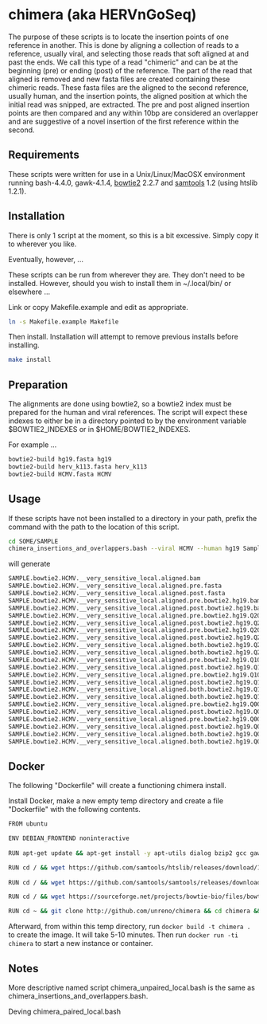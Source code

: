 #	chimera (aka HERVnGoSeq)


The purpose of these scripts is to locate the insertion points of one reference in another.
This is done by aligning a collection of reads to a reference, usually viral, and selecting those reads that soft aligned at and past the ends. 
We call this type of a read "chimeric" and can be at the beginning (pre) or ending (post) of the reference.
The part of the read that aligned is removed and new fasta files are created containing these chimeric reads.
These fasta files are the aligned to the second reference, usually human, and the insertion points, the aligned position at which the initial read was snipped, are extracted.
The pre and post aligned insertion points are then compared and any within 10bp are considered an overlapper and are suggestive of a novel insertion of the first reference within the second.





##	Requirements

These scripts were written for use in a Unix/Linux/MacOSX environment
running bash-4.4.0, gawk-4.1.4,
[bowtie2](https://github.com/BenLangmead/bowtie2) 2.2.7 and
[samtools](https://github.com/samtools/samtools) 1.2 (using htslib 1.2.1).




##	Installation

There is only 1 script at the moment, so this is a bit excessive.
Simply copy it to wherever you like.

Eventually, however, ...

These scripts can be run from wherever they are. 
They don't need to be installed.
However, should you wish to install them in ~/.local/bin/ or elsewhere ...

Link or copy Makefile.example and edit as appropriate.

```BASH
ln -s Makefile.example Makefile
```

Then install. Installation will attempt to remove previous installs before installing.

```BASH
make install
```


##	Preparation

The alignments are done using bowtie2, so a bowtie2 index must be prepared for the human and viral references. The script will expect these indexes to either be in a directory pointed to by the environment variable $BOWTIE2_INDEXES or in $HOME/BOWTIE2_INDEXES.

For example ...
```BASH
bowtie2-build hg19.fasta hg19
bowtie2-build herv_k113.fasta herv_k113
bowtie2-build HCMV.fasta HCMV
```

##	Usage

If these scripts have not been installed to a directory in your path, prefix the command with the path to the location of this script.

```BASH
cd SOME/SAMPLE
chimera_insertions_and_overlappers.bash --viral HCMV --human hg19 Sample_1.fastq Sample_2.fastq
```

will generate

```BASH
SAMPLE.bowtie2.HCMV.__very_sensitive_local.aligned.bam
SAMPLE.bowtie2.HCMV.__very_sensitive_local.aligned.pre.fasta
SAMPLE.bowtie2.HCMV.__very_sensitive_local.aligned.post.fasta
SAMPLE.bowtie2.HCMV.__very_sensitive_local.aligned.pre.bowtie2.hg19.bam
SAMPLE.bowtie2.HCMV.__very_sensitive_local.aligned.post.bowtie2.hg19.bam
SAMPLE.bowtie2.HCMV.__very_sensitive_local.aligned.pre.bowtie2.hg19.Q20.insertion_points
SAMPLE.bowtie2.HCMV.__very_sensitive_local.aligned.post.bowtie2.hg19.Q20.insertion_points
SAMPLE.bowtie2.HCMV.__very_sensitive_local.aligned.pre.bowtie2.hg19.Q20.rc_insertion_points
SAMPLE.bowtie2.HCMV.__very_sensitive_local.aligned.post.bowtie2.hg19.Q20.rc_insertion_points
SAMPLE.bowtie2.HCMV.__very_sensitive_local.aligned.both.bowtie2.hg19.Q20.insertion_points.overlappers
SAMPLE.bowtie2.HCMV.__very_sensitive_local.aligned.both.bowtie2.hg19.Q20.rc_insertion_points.rc_overlappers
SAMPLE.bowtie2.HCMV.__very_sensitive_local.aligned.pre.bowtie2.hg19.Q10.insertion_points
SAMPLE.bowtie2.HCMV.__very_sensitive_local.aligned.post.bowtie2.hg19.Q10.insertion_points
SAMPLE.bowtie2.HCMV.__very_sensitive_local.aligned.pre.bowtie2.hg19.Q10.rc_insertion_points
SAMPLE.bowtie2.HCMV.__very_sensitive_local.aligned.post.bowtie2.hg19.Q10.rc_insertion_points
SAMPLE.bowtie2.HCMV.__very_sensitive_local.aligned.both.bowtie2.hg19.Q10.insertion_points.overlappers
SAMPLE.bowtie2.HCMV.__very_sensitive_local.aligned.both.bowtie2.hg19.Q10.rc_insertion_points.rc_overlappers
SAMPLE.bowtie2.HCMV.__very_sensitive_local.aligned.pre.bowtie2.hg19.Q00.insertion_points
SAMPLE.bowtie2.HCMV.__very_sensitive_local.aligned.post.bowtie2.hg19.Q00.insertion_points
SAMPLE.bowtie2.HCMV.__very_sensitive_local.aligned.pre.bowtie2.hg19.Q00.rc_insertion_points
SAMPLE.bowtie2.HCMV.__very_sensitive_local.aligned.post.bowtie2.hg19.Q00.rc_insertion_points
SAMPLE.bowtie2.HCMV.__very_sensitive_local.aligned.both.bowtie2.hg19.Q00.insertion_points.overlappers
SAMPLE.bowtie2.HCMV.__very_sensitive_local.aligned.both.bowtie2.hg19.Q00.rc_insertion_points.rc_overlappers
```




##	Docker

The following "Dockerfile" will create a functioning chimera install.

Install Docker, make a new empty temp directory and create a file "Dockerfile" with the following contents.

```BASH
FROM ubuntu

ENV DEBIAN_FRONTEND noninteractive
 
RUN apt-get update && apt-get install -y apt-utils dialog bzip2 gcc gawk zlib1g-dev libbz2-dev liblzma-dev libcurl4-openssl-dev make libssl-dev libncurses5-dev zip g++ git libtbb-dev wget && apt-get clean

RUN cd / && wget https://github.com/samtools/htslib/releases/download/1.5/htslib-1.5.tar.bz2 && tar xvfj htslib-1.5.tar.bz2 && cd htslib-1.5 && ./configure && make && make install && cd ~ && /bin/rm -rf /htslib-1.5*
 
RUN cd / && wget https://github.com/samtools/samtools/releases/download/1.5/samtools-1.5.tar.bz2 && tar xvfj samtools-1.5.tar.bz2 && cd samtools-1.5 && ./configure && make && make install && cd ~ && /bin/rm -rf /samtools-1.5*

RUN cd / && wget https://sourceforge.net/projects/bowtie-bio/files/bowtie2/2.3.2/bowtie2-2.3.2-source.zip/download -O bowtie2-2.3.2-source.zip && unzip bowtie2-2.3.2-source.zip && cd bowtie2-2.3.2 && make && make install && cd ~ && /bin/rm -rf /bowtie2-2.3.2*

RUN cd ~ && git clone http://github.com/unreno/chimera && cd chimera && ln -s Makefile.example Makefile && make BASE_DIR="/usr/local" install && cd ~ && /bin/rm -rf chimera
```

Afterward, from within this temp directory, run `docker build -t chimera .` to create the image.
It will take 5-10 minutes.
Then run `docker run -ti chimera` to start a new instance or container.





## Notes

More descriptive named script chimera_unpaired_local.bash is the same as chimera_insertions_and_overlappers.bash.


Deving chimera_paired_local.bash



